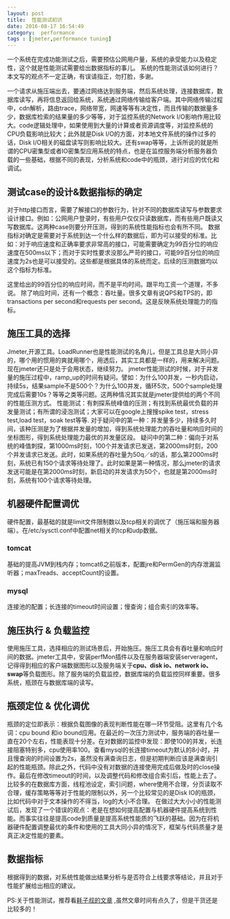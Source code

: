 ```yaml
---
layout: post 
title:  性能测试初识
date: 2016-08-17 16:54:49 
category:  performance
tags : [jmeter,performance tuning]
---
```


一个系统在完成功能测试之后，需要预估公网用户量，系统的承受能力以及稳定性，这个就是性能测试需要给出数据指标的事儿。
系统的性能测试该如何进行？本文写的观点不一定正确，有误请指正，勿打脸，多谢。

一个请求从施压端出去，要通过网络达到服务端，然后系统处理，连接数据库，数据库读写，再将信息返回给系统，系统通过网络传输给客户端。其中网络传输过程中，cdn解析，路由trace，网络带宽，网速等等有决定性，而且传输的数据量多少，数据库检索的结果量的多少等等，对于监控系统的Network I/O影响作用比较大。code逻辑处理中，如果使用到大量的计算或者资源调度等，对监控系统的CPU负载影响比较大；此外就是Disk I/O的方面，对本地文件系统的操作过多的话，Disk I/O相关的磁盘读写则影响比较大。还有swap等等，上诉所说的就是所谓的CPU密集型或者IO密集型应用系统的特点，也是在监控服务端分析服务器负载的一些基础，根据不同的表现，分析系统和code中的瓶颈，进行对应的优化和调试。

## 测试case的设计&数据指标的确定

对于http接口而言，需要了解接口的参数行为，针对不同的数据库读写与参数要求设计接口。例如：公网用户登录时，有些用户仅仅只读数据库，而有些用户既读又写数据库。这两种case则要分开压测，得到的系统性能指标也会有所不同。
数据指标对确定是需要对于系统到达一个什么样的数据后，即为可以接受的标准。比如：对于响应速度和正确率要求非常高的接口，可能需要确定为99百分位的响应速度在500ms以下；而对于实时性要求没那么严苛的接口，可能99百分位的响应速度为2s也是可以接受的。这些都是根据具体的系统而定。后续的压测数据均以这个指标为标准。

这里给出的99百分位的响应时间，而不是平均时间。跟平均工资一个道理，不多说。
除了响应时间，还有一个概念：吞吐量。很多文章有说QPS和TPS的，即transactions per second和requests per second。这是反映系统处理能力的指标。

## 施压工具的选择

Jmeter,开源工具。LoadRunner也是性能测试的名角儿，但是工具总是大同小异的，哪个用的惯用的爽就用哪个，用透后，其实工具都是一样的，用来解决问题。现在jmeter还只是处于会用状态，继续努力。
jmeter性能测试的时候，对于并发量的施压过程中，ramp_up的时间有疑问。譬如：为什么100并发，一秒内启动，持续5s，结果sample不是500个？为什么100并发，循环5次，500个sample处理完成后需要10s？等等之类等问题。这两种情况其实就是jmeter提供给的两个不同的性能压测方式。
性能测试：有刺探系统峰值的压测；有找到系统最优负载的并发量测试；有所谓的浸泡测试；大家可以在google上搜搜spike test，stress test,load test，soak test等等.
对于疑问中的第一种：并发量多少，持续多久时间，该种压测是为了根据并发量的增加，得到系统处理能力的吞吐量和响应时间的坐标图形，得到系统处理能力最优的并发量区段。
疑问中的第二种：偏向于对系统的峰值刺探，第1000ms时刻，100个并发请求已发送，第2000ms时刻，200个并发请求已发送。此时，如果系统的吞吐量为50q／s的话，那么第2000ms时刻，系统已有150个请求等待处理了。此时如果是第一种情况，那么jmeter的请求发送可能是在第2000ms时刻，新启动的并发请求为50个，也就是第2000ms时刻，系统有100个请求等待处理。

## 机器硬件配置调优

硬件配置，最基础的就是limit文件限制数以及tcp相关的调优了（施压端和服务器端）。在/etc/sysctl.conf中配置net相关的tcp和udp数据。

###  tomcat
基础的提高JVM到栈内存；tomcat6之前版本，配置jre和PermGen的内存泄漏监听器；maxTreads、acceptCount的设置。

### mysql
连接池的配置；长连接的timeout时间设置；慢查询；组合索引的效率等。

## 施压执行 & 负载监控
使用施压工具，选择相应的测试场景后，开始施压。施压工具会有吞吐量和响应时间的数据。jmeter工具中，安装perfMon插件以及在服务器端安装serveragent，记得得到相应的客户端数据图形以及服务端关于**cpu、disk io、network io、swap**等负载图形。除了服务端的负载监控，数据库端的负载监控同样重要。很多系统，瓶颈在与数据库端的读写。

## 瓶颈定位 & 优化调优
瓶颈的定位即表示：根据负载图像的表现判断性能在哪一环节受阻。这里有几个名词：cpu bound 和io bound应用。在最近的一次压力测试中，服务端的吞吐量一直在20个左右，性能表现十分差。在对数据的监控中发现：即使100的并发，长连接阻塞特别多，cpu使用率100。查看mysql的长连接timeout为默认的8小时，并且慢查询的时间设置为2s，虽然没有满查询日志，但是初期判断应该是满查询引起的性能瓶颈。除此之外，代码中没有对数据的连接使用完成后做及时的close操作。最后在修改timeout的时间，以及调整代码和修改组合索引后，性能上去了。
比较多的在数据库方面，线程池设定，索引问题，where使用不合理，分页读取不合理，缓存策略等等对于性能的限制以外，另一个比较常见的是Disk IO的瓶颈，比如代码中对于文本操作的不得当，log的大小不合理。
在做过大大小小的性能测试后，发现了一个错误的观点：老是在想如何提高配置与机器硬件提高系统到性能。而事实往往是提高code到质量是提高系统性能质的飞跃的基础。因为在将机器硬件配置调整最优的条件和使用的工具大同小异的情况下，框架与代码质量才是真正决定性能的要素。

## 数据指标

根据得到的数据，对系统性能做出结果分析与是否符合上线要求等结论，并且对于性能扩展给出相应的建议。

PS:关于性能测试，推荐看[耗子叔的文章](http://coolshell.cn/articles/7490.html) ,虽然文章时间有点久了，但是干货还是比较多的！